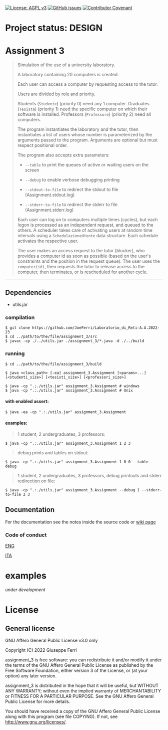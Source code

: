[![License: AGPL v3](https://img.shields.io/badge/License-AGPL%20v3-blue.svg)](https://www.gnu.org/licenses/agpl-3.0)
[![GitHub issues](https://img.shields.io/github/issues/JoeFerri/Laboratorio_di_Reti-A.A.2022-23)](https://github.com/JoeFerri/Laboratorio_di_Reti-A.A.2022-23/issues)
[![Contributor Covenant](https://img.shields.io/badge/Contributor%20Covenant-2.0-4baaaa.svg)](code_of_conduct.md)

# Project status: DESIGN

# Assignment 3

> Simulation of the use of a university laboratory.
>
> A laboratory containing 20 computers is created.
>
> Each user can access a computer by requesting access to the tutor.
>
> Users are divided by role and priority.
>
> Students (`Studente`) (priority 0) need any 1 computer.
> Graduates (`Tesista`) (priority 1) need the specific computer on which their software is installed.
> Professors (`Professore`) (priority 2) need all computers.
> 
> The program instantiates the laboratory and the tutor, then instantiates a list of users whose number is parameterized by the arguments passed to the program.
> Arguments are optional but must respect positional order.
>
> The program also accepts extra parameters:
> 
> - `--table`            to print the queues of active or waiting users on the screen
>
> - `--debug`            to enable verbose debugging printing
>
> - `--stdout-to-file`   to redirect the stdout to file (Assignment.stdout.log)
>
> - `--stderr-to-file`   to redirect the stderr to file (Assignment.stderr.log)
> 
> Each user can log on to computers multiple times (cycles), but each logon is processed as an independent request, and queued to the others.
> A scheduler takes care of activating users at random time intervals using a `SchedulazioneUtente` data structure.
> Each schedule activates the respective user.
>
> The user makes an access request to the tutor (blocker), who provides a computer id as soon as possible (based on the user's constraints and the position in the request queue).
> The user uses the `computer(id)`, then requests the tutor to release access to the computer, then terminates, or is rescheduled for another cycle.
---

## Dependencies
- utils.jar

### compilation
    $ git clone https://github.com/JoeFerri/Laboratorio_di_Reti-A.A.2022-23
    $ cd ../path/to/the/file/assignment_3/src
    $ javac -cp ./../utils.jar ./assignment_3/*.java -d ./../build

### running
    $ cd ../path/to/the/file/assignment_3/build

    $ java <class_path> [-ea] assignment_3.Assignment [<params>...] [<studenti_size>] [<tesisti_size>] [<professori_size>]

    $ java -cp ".;./utils.jar" assignment_3.Assignment # windows
    $ java -cp ".:./utils.jar" assignment_3.Assignment # Unix
#### with enabled assert:
    $ java -ea -cp ".:./utils.jar" assignment_3.Assignment
#### examples:
> 1 student, 2 undergraduates, 3 professors:

    $ java -cp ".:./utils.jar" assignment_3.Assignment 1 2 3

> debug prints and tables on stdout:

    $ java -cp ".:./utils.jar" assignment_3.Assignment 1 0 0 --table --debug

> 1 student, 2 undergraduates, 3 professors, debug printouts and stderr redirection on file:

    $ java -cp ".:./utils.jar" assignment_3.Assignment --debug 1 --stderr-to-file 2 3

## Documentation
For the documentation see the notes inside the source code or [wiki page](https://github.com/JoeFerri/Laboratorio_di_Reti-A.A.2022-23/wiki)

### Code of conduct
[ENG](code_of_conduct-eng.md)

[ITA](code_of_conduct-ita.md)

# examples
*under development*

# License 

## General license 

GNU Affero General Public License v3.0 only

  Copyright (C) 2022 Giuseppe Ferri

  assignment_3 is free software: you can redistribute it and/or modify
  it under the terms of the GNU Affero General Public License as
  published by the Free Software Foundation, either version 3 of the
  License, or (at your option) any later version.
  
  assignment_3 is distributed in the hope that it will be useful,
  but WITHOUT ANY WARRANTY; without even the implied warranty of
  MERCHANTABILITY or FITNESS FOR A PARTICULAR PURPOSE.  See the
  GNU Affero General Public License for more details.
  
  You should have received a copy of the GNU Affero General Public License
  along with this program (see file COPYING).  If not, see <http://www.gnu.org/licenses/>.
